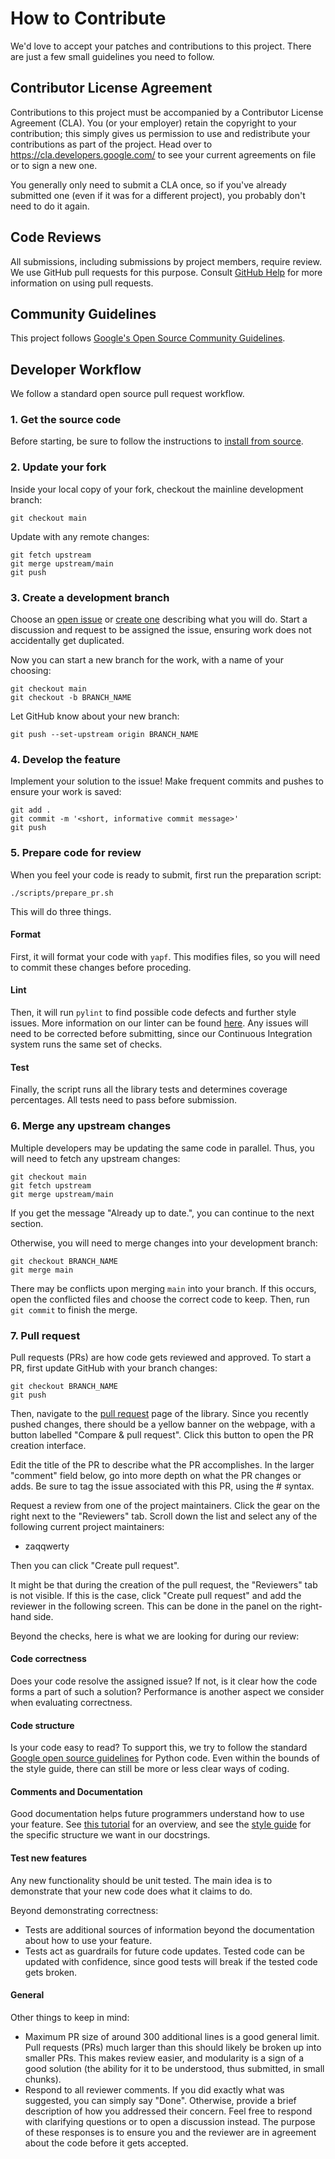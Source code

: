 # How to Contribute

We'd love to accept your patches and contributions to this project. There are
just a few small guidelines you need to follow.

## Contributor License Agreement

Contributions to this project must be accompanied by a Contributor License
Agreement (CLA). You (or your employer) retain the copyright to your
contribution; this simply gives us permission to use and redistribute your
contributions as part of the project. Head over to
<https://cla.developers.google.com/> to see your current agreements on file or
to sign a new one.

You generally only need to submit a CLA once, so if you've already submitted one
(even if it was for a different project), you probably don't need to do it
again.

## Code Reviews

All submissions, including submissions by project members, require review. We
use GitHub pull requests for this purpose. Consult
[GitHub Help](https://help.github.com/articles/about-pull-requests/) for more
information on using pull requests.

## Community Guidelines

This project follows
[Google's Open Source Community Guidelines](https://opensource.google/conduct/).


## Developer Workflow

We follow a standard open source pull request workflow.


### 1. Get the source code

Before starting, be sure to follow the instructions to [install from source](https://github.com/google/qhbm-library/blob/main/docs/INSTALL.md#install-from-source).


### 2. Update your fork

Inside your local copy of your fork, checkout the mainline development branch:
```
git checkout main
```
Update with any remote changes:
```
git fetch upstream
git merge upstream/main
git push
```


### 3. Create a development branch

Choose an [open issue](https://github.com/google/qhbm-library/issues) or [create one](https://github.com/google/qhbm-library/issues/new) describing what you will do. Start a discussion and request to be assigned the issue, ensuring work does not accidentally get duplicated.

Now you can start a new branch for the work, with a name of your choosing:
```
git checkout main
git checkout -b BRANCH_NAME
```

Let GitHub know about your new branch:
```
git push --set-upstream origin BRANCH_NAME
```


### 4. Develop the feature

Implement your solution to the issue! Make frequent commits and pushes to ensure your work is saved:
```
git add .
git commit -m '<short, informative commit message>'
git push
```


### 5. Prepare code for review

When you feel your code is ready to submit, first run the preparation script:
```
./scripts/prepare_pr.sh
```
This will do three things.
#### Format
First, it will format your code with `yapf`. This modifies files, so you will need to commit these changes before proceding.
#### Lint
Then, it will run `pylint` to find possible code defects and further style issues. More information on our linter can be found [here](https://google.github.io/styleguide/pyguide.html#21-lint). Any issues will need to be corrected before submitting, since our Continuous Integration system runs the same set of checks.
#### Test
Finally, the script runs all the library tests and determines coverage percentages. All tests need to pass before submission.


### 6. Merge any upstream changes

Multiple developers may be updating the same code in parallel. Thus, you will need to fetch any upstream changes:
```
git checkout main
git fetch upstream
git merge upstream/main
```
If you get the message "Already up to date.", you can continue to the next section.

Otherwise, you will need to merge changes into your development branch:
```
git checkout BRANCH_NAME
git merge main
```
There may be conflicts upon merging `main` into your branch. If this occurs, open the conflicted files and choose the correct code to keep. Then, run `git commit` to finish the merge.


### 7. Pull request

Pull requests (PRs) are how code gets reviewed and approved. To start a PR, first update GitHub with your branch changes:
```
git checkout BRANCH_NAME
git push
```
Then, navigate to the [pull request](https://github.com/google/qhbm-library/pulls) page of the library. Since you recently pushed changes, there should be a yellow banner on the webpage, with a button labelled "Compare & pull request". Click this button to open the PR creation interface.

Edit the title of the PR to describe what the PR accomplishes. In the larger "comment" field below, go into more depth on what the PR changes or adds. Be sure to tag the issue associated with this PR, using the #<issue number> syntax.

Request a review from one of the project maintainers. Click the gear on the right next to the "Reviewers" tab. Scroll down the list and select any of the following current project maintainers:
- zaqqwerty
  
Then you can click "Create pull request". 

It might be that during the creation of the pull request, the "Reviewers" tab is not visible. If this is the case, click "Create pull request" and add the reviewer in the following screen. This can be done in the panel on the right-hand side. 

Beyond the checks, here is what we are looking for during our review:

#### Code correctness
Does your code resolve the assigned issue? If not, is it clear how the code forms a part of such a solution? Performance is another aspect we consider when evaluating correctness.

#### Code structure
Is your code easy to read? To support this, we try to follow the standard [Google open source guidelines](https://google.github.io/styleguide/pyguide.html) for Python code. Even within the bounds of the style guide, there can still be more or less clear ways of coding.

#### Comments and Documentation
Good documentation helps future programmers understand how to use your feature. See [this tutorial](https://realpython.com/documenting-python-code/) for an overview, and see the [style guide](https://google.github.io/styleguide/pyguide.html#38-comments-and-docstrings) for the specific structure we want in our docstrings.

#### Test new features

Any new functionality should be unit tested. The main idea is to demonstrate that your new code does what it claims to do.

Beyond demonstrating correctness:
- Tests are additional sources of information beyond the documentation about how to use your feature.
- Tests act as guardrails for future code updates. Tested code can be updated with confidence, since good tests will break if the tested code gets broken.

#### General
Other things to keep in mind:
- Maximum PR size of around 300 additional lines is a good general limit. Pull requests (PRs) much larger than this should likely be broken up into smaller PRs. This makes review easier, and modularity is a sign of a good solution (the ability for it to be understood, thus submitted, in small chunks).
- Respond to all reviewer comments. If you did exactly what was suggested, you can simply say "Done". Otherwise, provide a brief description of how you addressed their concern. Feel free to respond with clarifying questions or to open a discussion instead. The purpose of these responses is to ensure you and the reviewer are in agreement about the code before it gets accepted.
